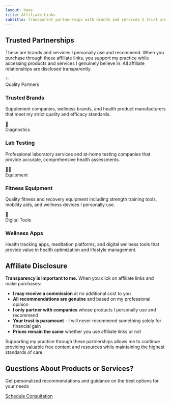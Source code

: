 ```yaml
---
layout: base
title: Affiliate Links
subtitle: Transparent partnerships with brands and services I trust and use.
---
```


<div class="content-section">

## Trusted Partnerships

These are brands and services I personally use and recommend. When you purchase through these affiliate links, you support my practice while accessing products and services I genuinely believe in. All affiliate relationships are disclosed transparently.

</div>

<div class="content-grid">

  <div class="card resource-card affiliate-links">
    <a href="/resources/affiliate-links/trusted-brands/" style="text-decoration: none; color: inherit;">
      <div class="card-image">✨</div>
      <div class="card-content">
        <div class="card-meta">Quality Partners</div>
        <h3>Trusted Brands</h3>
        <p>Supplement companies, wellness brands, and health product manufacturers that meet my strict quality and efficacy standards.</p>
      </div>
    </a>
  </div>

  <div class="card resource-card affiliate-links">
    <a href="/resources/affiliate-links/lab-testing/" style="text-decoration: none; color: inherit;">
      <div class="card-image">🔬</div>
      <div class="card-content">
        <div class="card-meta">Diagnostics</div>
        <h3>Lab Testing</h3>
        <p>Professional laboratory services and at-home testing companies that provide accurate, comprehensive health assessments.</p>
      </div>
    </a>
  </div>

  <div class="card resource-card affiliate-links">
    <a href="/resources/affiliate-links/fitness-equipment/" style="text-decoration: none; color: inherit;">
      <div class="card-image">🏋️‍♀️</div>
      <div class="card-content">
        <div class="card-meta">Equipment</div>
        <h3>Fitness Equipment</h3>
        <p>Quality fitness and recovery equipment including strength training tools, mobility aids, and wellness devices I personally use.</p>
      </div>
    </a>
  </div>

  <div class="card resource-card affiliate-links">
    <a href="/resources/affiliate-links/wellness-apps/" style="text-decoration: none; color: inherit;">
      <div class="card-image">📱</div>
      <div class="card-content">
        <div class="card-meta">Digital Tools</div>
        <h3>Wellness Apps</h3>
        <p>Health tracking apps, meditation platforms, and digital wellness tools that provide value in health optimization and lifestyle management.</p>
      </div>
    </a>
  </div>

</div>

<div class="content-section">

## Affiliate Disclosure

**Transparency is important to me.** When you click on affiliate links and make purchases:

- **I may receive a commission** at no additional cost to you
- **All recommendations are genuine** and based on my professional opinion
- **I only partner with companies** whose products I personally use and recommend
- **Your trust is paramount** - I will never recommend something solely for financial gain
- **Prices remain the same** whether you use affiliate links or not

Supporting my practice through these partnerships allows me to continue providing valuable free content and resources while maintaining the highest standards of care.

</div>

<div class="cta-section">
  <h2>Questions About Products or Services?</h2>
  <p>Get personalized recommendations and guidance on the best options for your needs</p>
  <a href="/bookings/" class="btn">Schedule Consultation</a>
</div>